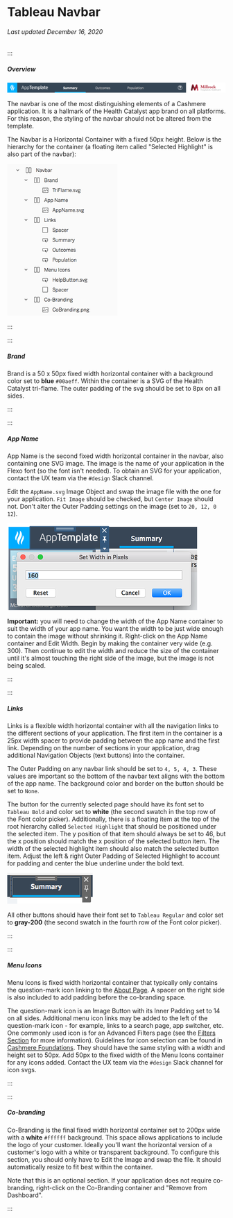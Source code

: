 # Tableau Navbar

###### Last updated December 16, 2020

:::

##### Overview

![Navbar Example](./assets/analytics/tableau/navbarexample.png "Navbar Example")

The navbar is one of the most distinguishing elements of a Cashmere application.
It is a hallmark of the Health Catalyst app brand on all platforms.
For this reason, the styling of the navbar should not be altered from the template.

The Navbar is a Horizontal Container with a fixed 50px height.
Below is the hierarchy for the container (a floating item called "Selected Highlight" is also part of the navbar):

![Navbar Hierarchy](./assets/analytics/tableau/navbarhierarchy.png "Navbar Hierarchy")

:::

:::

##### Brand

Brand is a 50 x 50px fixed width horizontal container with a background color set to **blue** `#00aeff`.
Within the container is a SVG of the Health Catalyst tri-flame.
The outer padding of the svg should be set to 8px on all sides.

:::

:::

##### App Name

App Name is the second fixed width horizontal container in the navbar, also containing one SVG image.
The image is the name of your application in the Flexo font (so the font isn't needed).
To obtain an SVG for your application, contact the UX team via the `#design` Slack channel.

Edit the `AppName.svg` Image Object and swap the image file with the one for your application.
`Fit Image` should be checked, but `Center Image` should not.
Don't alter the Outer Padding settings on the image (set to `20, 12, 0 12`).

![App Name](./assets/analytics/tableau/appname.png "App Name Resizing")

**Important:** you will need to change the width of the App Name container to suit the width of your app name.
You want the width to be just wide enough to contain the image without shrinking it.
Right-click on the App Name container and Edit Width.
Begin by making the container very wide (e.g. 300).
Then continue to edit the width and reduce the size of the container until it's almost touching the right side of the image, but the image is not being scaled.

:::

:::

##### Links

Links is a flexible width horizontal container with all the navigation links to the different sections of your application.
The first item in the container is a 25px width spacer to provide padding between the app name and the first link.
Depending on the number of sections in your application, drag additional Navigation Objects (text buttons) into the container.

The Outer Padding on any navbar link should be set to `4, 5, 4, 3`.
These values are important so the bottom of the navbar text aligns with the bottom of the app name.
The background color and border on the button should be set to `None`.

The button for the currently selected page should have its font set to `Tableau Bold` and color set to **white** (the second swatch in the top row of the Font color picker).
Additionally, there is a floating item at the top of the root hierarchy called `Selected Highlight` that should be positioned under the selected item.
The y position of that item should always be set to 46, but the x position should match the x position of the selected button item.
The width of the selected highlight item should also match the selected button item.
Adjust the left & right Outer Padding of Selected Highlight to account for padding and center the blue underline under the bold text.

![Selected Link](./assets/analytics/tableau/selected.png "Selected link")

All other buttons should have their font set to `Tableau Regular` and color set to **gray-200** (the second swatch in the fourth row of the Font color picker).

:::

:::

##### Menu Icons

Menu Icons is fixed width horizontal container that typically only contains the question-mark icon linking to the [About Page](/analytics/tableau-about).
A spacer on the right side is also included to add padding before the co-branding space.

The question-mark icon is an Image Button with its Inner Padding set to 14 on all sides.
Additional menu icon links may be added to the left of the question-mark icon - for example, links to a search page, app switcher, etc.
One commonly used icon is for an Advanced Filters page (see the [Filters Section](/analytics/tableau-filters) for more information).
Guidelines for icon selection can be found in [Cashmere Foundations](/foundations/icons).
They should have the same styling with a width and height set to 50px.
Add 50px to the fixed width of the Menu Icons container for any icons added.
Contact the UX team via the `#design` Slack channel for icon svgs.

:::

:::

##### Co-branding

Co-Branding is the final fixed width horizontal container set to 200px wide with a **white** `#ffffff` background.
This space allows applications to include the logo of your customer.
Ideally you'll want the horizontal version of a customer's logo with a white or transparent background.
To configure this section, you should only have to Edit the Image and swap the file.
It should automatically resize to fit best within the container.

Note that this is an optional section.
If your application does not require co-branding, right-click on the Co-Branding container and "Remove from Dashboard".

:::

